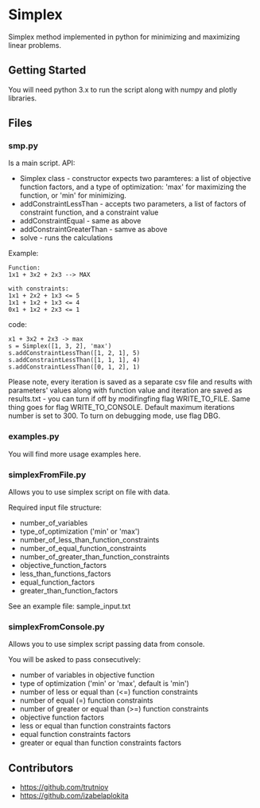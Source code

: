 # Simplex

Simplex method implemented in python for minimizing and maximizing linear problems.

## Getting Started

You will need python 3.x to run the script along with numpy and plotly libraries.

## Files
### smp.py 

Is a main script. API:
* Simplex class - constructor expects two paramteres: a list of objective function factors, and a type of optimization: 'max' for maximizing the function, or 'min' for minimizing.
* addConstraintLessThan - accepts two parameters, a list of factors of constraint function, and a constraint value
* addConstraintEqual - same as above
* addConstraintGreaterThan - samve as above
* solve - runs the calculations

Example: 
```
Function:
1x1 + 3x2 + 2x3 --> MAX

with constraints:
1x1 + 2x2 + 1x3 <= 5
1x1 + 1x2 + 1x3 <= 4
0x1 + 1x2 + 2x3 <= 1
```

code:
```
x1 + 3x2 + 2x3 -> max
s = Simplex([1, 3, 2], 'max')
s.addConstraintLessThan([1, 2, 1], 5)
s.addConstraintLessThan([1, 1, 1], 4)
s.addConstraintLessThan([0, 1, 2], 1)
```

Please note, every iteration is saved as a separate csv file and results with parameters' values along with function value and iteration are saved as results.txt - you can turn if off by modifingfing flag WRITE_TO_FILE.
Same thing goes for flag WRITE_TO_CONSOLE.
Default maximum iterations number is set to 300.
To turn on debugging mode, use flag DBG.

### examples.py

You will find more usage examples here.

### simplexFromFile.py

Allows you to use simplex script on file with data.

Required input file structure:
* number_of_variables
* type_of_optimization ('min' or 'max')
* number_of_less_than_function_constraints
* number_of_equal_function_constraints
* number_of_greater_than_function_constraints
* objective_function_factors
* less_than_functions_factors
* equal_function_factors
* greater_than_function_factors

See an example file: sample_input.txt

### simplexFromConsole.py

Allows you to use simplex script passing data from console.

You will be asked to pass consecutively:
* number of variables in objective function
* type of optimization ('min' or 'max', default is 'min')
* number of less or equal than (<=) function constraints
* number of equal (=) function constraints
* number of greater or equal than (>=) function constraints
* objective function factors
* less or equal than function constraints factors
* equal function constraints factors
* greater or equal than function constraints factors

## Contributors
* https://github.com/trutniov
* https://github.com/izabelaplokita